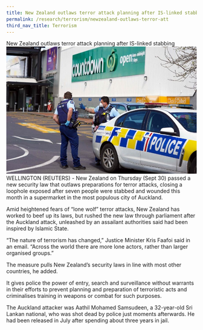 ```yaml
---
title: New Zealand outlaws terror attack planning after IS-linked stabbing
permalink: /research/terrorism/newzealand-outlaws-terror-att
third_nav_title: Terrorism
---
```

New Zealand outlaws terror attack planning after IS-linked stabbing
![Alt text for image on Isomer site](/images/sdsdsd.jpg)
WELLINGTON (REUTERS) - New Zealand on Thursday (Sept 30) passed a new security law that outlaws preparations for terror attacks, closing a loophole exposed after seven people were stabbed and wounded this month in a supermarket in the most populous city of Auckland.

Amid heightened fears of “lone wolf” terror attacks, New Zealand has worked to beef up its laws, but rushed the new law through parliament after the Auckland attack, unleashed by an assailant authorities said had been inspired by Islamic State.

“The nature of terrorism has changed,” Justice Minister Kris Faafoi said in an email. “Across the world there are more lone actors, rather than larger organised groups.”


The measure pulls New Zealand’s security laws in line with most other countries, he added.

It gives police the power of entry, search and surveillance without warrants in their efforts to prevent planning and preparation of terroristic acts and criminalises training in weapons or combat for such purposes.

The Auckland attacker was Aathil Mohamed Samsudeen, a 32-year-old Sri Lankan national, who was shot dead by police just moments afterwards. He had been released in July after spending about three years in jail.